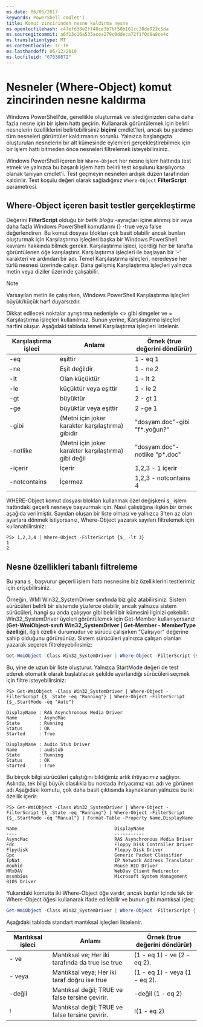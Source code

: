 ```yaml
---
ms.date: 06/05/2017
keywords: PowerShell cmdlet'i
title: Komut zincirinden nesne kaldırma nesne
ms.openlocfilehash: c47efd38e2ff40ce3b7bf50b161cc38de922c5da
ms.sourcegitcommit: a6f13c16a535acea279c0ddeca72f1f0d8a8ce4c
ms.translationtype: MT
ms.contentlocale: tr-TR
ms.lasthandoff: 06/12/2019
ms.locfileid: "67030872"
---
```

# <a name="removing-objects-from-the-pipeline-where-object"></a>Nesneler (Where-Object) komut zincirinden nesne kaldırma

Windows PowerShell'de, genellikle oluşturmak ve istediğinizden daha daha fazla nesne için bir işlem hattı geçirin. Kullanarak görüntülemek için belirli nesnelerin özelliklerini belirtebilirsiniz **biçimi** cmdlet'leri, ancak bu yardımcı tüm nesneleri görüntüler kaldırmanın sorunlu. Yalnızca başlangıçta oluşturulan nesnelerin bir alt kümesinde eylemleri gerçekleştirebilmek için bir işlem hattı bitmeden önce nesneleri filtrelemek isteyebilirsiniz.

Windows PowerShell içeren bir `Where-Object` her nesne işlem hattında test etmek ve yalnızca bu başarılı işlem hattı belirli test koşulunu karşılıyorsa olanak tanıyan cmdlet'i. Test geçmeyin nesneleri ardışık düzen tarafından kaldırılır. Test koşulu değeri olarak sağladığınız `Where-Object` **FilterScript** parametresi.

## <a name="performing-simple-tests-with-where-object"></a>Where-Object içeren basit testler gerçekleştirme

Değerini **FilterScript** olduğu bir *betik bloğu* -ayraçları içine alınmış bir veya daha fazla Windows PowerShell komutlarını {} -true veya false değerlendiren. Bu komut dosyası blokları çok basit olabilir ancak bunları oluşturmak için Karşılaştırma işleçleri başka bir Windows PowerShell kavramı hakkında bilmek gerekir. Karşılaştırma işleci, içerdiği her bir tarafta görüntülenen öğe karşılaştırır. Karşılaştırma işleçleri ile başlayan bir '-' karakteri ve ardından bir adı. Temel Karşılaştırma işleçleri, neredeyse her türlü nesnesi üzerinde çalışır. Daha gelişmiş Karşılaştırma işleçleri yalnızca metin veya diziler üzerinde çalışabilir.

> [!NOTE]
> Varsayılan metin ile çalışırken, Windows PowerShell Karşılaştırma işleçleri büyük/küçük harf duyarsızdır.

Dikkat edilecek noktalar ayrıştırma nedeniyle <> gibi simgeler ve = Karşılaştırma işleçleri kullanılmaz. Bunun yerine, Karşılaştırma işleçleri harfini oluşur. Aşağıdaki tabloda temel Karşılaştırma işleçleri listelenir.

|Karşılaştırma işleci|Anlamı|Örnek (true değerini döndürür)|
|-----------------------|-----------|--------------------------|
|-eq|eşittir|1 - eq 1|
|-ne|Eşit değildir|1 - ne 2|
|-lt|Olan küçüktür|1 - lt 2|
|-le|küçüktür veya eşittir|1 - le 2|
|-gt|büyüktür|2 - gt 1|
|-ge|büyüktür veya eşittir|2 -ge 1|
|-gibi|(Metni için joker karakter karşılaştırma) gibidir|"dosyam.doc"-gibi "f\*.yoğun?"|
|-notlike|(Metni için joker karakter karşılaştırma) gibi değil|"dosyam.doc"-notlike "p\*.doc"|
|-içerir|İçerir|1,2,3 - 1 içerir|
|-notcontains|İçermez|1,2,3 - notcontains 4|

WHERE-Object komut dosyası blokları kullanmak özel değişkeni `$_` işlem hattındaki geçerli nesneye başvurmak için. Nasıl çalıştığına ilişkin bir örnek aşağıda verilmiştir. Sayıdan oluşan bir liste olması ve yalnızca 3'ten az olan ayarlara dönmek istiyorsanız, Where-Object yazarak sayıları filtrelemek için kullanabilirsiniz:

```
PS> 1,2,3,4 | Where-Object -FilterScript {$_ -lt 3}
1
2
```

## <a name="filtering-based-on-object-properties"></a>Nesne özellikleri tabanlı filtreleme

Bu yana `$_` başvurur geçerli işlem hattı nesnesine biz özelliklerini testlerimiz için erişebilirsiniz.

Örneğin, WMI Win32_SystemDriver sınıfında biz göz atabilirsiniz. Sistem sürücüleri belirli bir sistemde yüzlerce olabilir, ancak yalnızca sistem sürücüleri, hangi şu anda çalışıyor gibi belirli bir kümesini ilginizi çekebilir. Win32_SystemDriver üyeleri görüntülemek için Get-Member kullanıyorsanız (**Get-WmiObject-sınıfı Win32_SystemDriver | Get-Member - MemberType özelliği**), ilgili özellik durumudur ve sürücü çalışırken "Çalışıyor" değerine sahip olduğunu görürsünüz. Sistem sürücüleri yalnızca çalışan olanları yazarak seçerek filtreleyebilirsiniz:

```powershell
Get-WmiObject -Class Win32_SystemDriver | Where-Object -FilterScript {$_.State -eq 'Running'}
```

Bu, yine de uzun bir liste oluşturur. Yalnızca StartMode değeri de test ederek otomatik olarak başlatılacak şekilde ayarlandığı sürücüleri seçmek için filtre isteyebilirsiniz:

```
PS> Get-WmiObject -Class Win32_SystemDriver | Where-Object -FilterScript {$_.State -eq "Running"} | Where-Object -FilterScript {$_.StartMode -eq "Auto"}

DisplayName : RAS Asynchronous Media Driver
Name        : AsyncMac
State       : Running
Status      : OK
Started     : True

DisplayName : Audio Stub Driver
Name        : audstub
State       : Running
Status      : OK
Started     : True
```

Bu birçok bilgi sürücüleri çalıştığını bildiğimiz artık ihtiyacımız sağlıyor. Aslında, tek bilgi büyük olasılıkla bu noktada ihtiyacımız var. adı ve görünen adı Aşağıdaki komutu, çok daha basit çıktısında kaynaklanan yalnızca bu iki özellik içerir:

```
PS> Get-WmiObject -Class Win32_SystemDriver | Where-Object -FilterScript {$_.State -eq "Running"} | Where-Object -FilterScript {$_.StartMode -eq "Manual"} | Format-Table -Property Name,DisplayName

Name                                    DisplayName
----                                    -----------
AsyncMac                                RAS Asynchronous Media Driver
Fdc                                     Floppy Disk Controller Driver
Flpydisk                                Floppy Disk Driver
Gpc                                     Generic Packet Classifier
IpNat                                   IP Network Address Translator
mouhid                                  Mouse HID Driver
MRxDAV                                  WebDav Client Redirector
mssmbios                                Microsoft System Management BIOS Driver
```

Yukarıdaki komutta iki Where-Object öğe vardır, ancak bunlar içinde tek bir Where-Object öğesi kullanarak ifade edilebilir ve bunun gibi mantıksal işleç:

```powershell
Get-WmiObject -Class Win32_SystemDriver | Where-Object -FilterScript { ($_.State -eq 'Running') -and ($_.StartMode -eq 'Manual') } | Format-Table -Property Name,DisplayName
```

Aşağıdaki tabloda standart mantıksal işleçleri listelenir.

|Mantıksal işleci|Anlamı|Örnek (true değerini döndürür)|
|--------------------|-----------|--------------------------|
|- ve|Mantıksal ve; Her iki tarafında da true ise true|(1 - eq 1) - ve (2 - eq 2).|
|- veya|Mantıksal veya; Her iki taraf doğru ise true|(1 - eq 1) - veya (1 - eq 2).|
|-değil|Mantıksal değil; TRUE ve false tersine çevirir.|-değil (1 - eq 2)|
|\!|Mantıksal değil; TRUE ve false tersine çevirir.|\!(1 - eq 2)|
